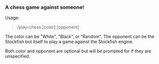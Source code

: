 ### A chess game against someone!

Usage:
> /play-chess [color] [opponent]

The color can be "White", "Black", or "Random".
The opponent can be the Stockfish bot itself to play a game against the Stockfish engine.

Both color and opponent are optional but will be prompted for if they are unspecified.
